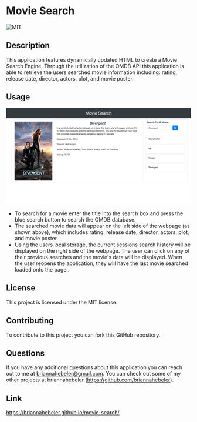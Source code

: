 # Movie Search
![MIT](https://img.shields.io/badge/license-MIT-blueviolet)

## Description
This application features dynamically updated HTML to create a Movie Search Engine. Through the utilization of the OMDB API this application is able to retrieve the users searched movie information including: rating, release date, director, actors, plot, and movie poster. 

## Usage
![](./assets/images/movieSearchApp.png)

* To search for a movie enter the title into the search box and press the blue search button to search the OMDB database.
* The searched movie data will appear on the left side of the webpage (as shown above), which includes rating, release date, director, actors, plot, and movie poster.
* Using the users local storage, the current sessions search history will be displayed on the right side of the webpage. The user can click on any of their previous searches and the movie's data will be displayed. When the user reopens the application, they will have the  last movie searched loaded onto the page..

## License
This project is licensed under the MIT license.

## Contributing
To contribute to this project you can fork this GitHub repository.

## Questions
If you have any additional questions about this application you can reach out to me at briannahebeler@gmail.com.
You can check out some of my other projects at briannahebeler (https://github.com/briannahebeler).

## Link
https://briannahebeler.github.io/movie-search/